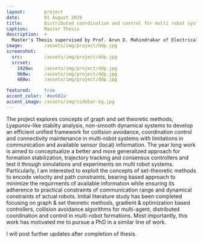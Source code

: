 ```yaml
---
layout:       project
date:         01 August 2019
title:        Distributed coordination and control for multi robot system
caption:      Master Thesis
description:  >
  Master's Thesis supervised by Prof. Arun D. Mahindrakar of Electrical Engineering department at IIT Madras (ongoing)
image:        /assets/img/project/ddp.jpg
screenshot:
  src:        /assets/img/project/ddp.jpg
  srcset:
    1920w:    /assets/img/project/ddp.jpg
    960w:     /assets/img/project/ddp.jpg
    480w:     /assets/img/project/ddp.jpg

featured:     true
accent_color: '#ee682a'
accent_image: /assets/img/sidebar-bg.jpg
---
```


The project explores concepts of graph and set theoretic methods, Lyapunov-like stabilty analysis, non-smooth dynamical systems to develop an efficient unified framework for collision avoidance, coordination control and connectivity maintenance in multi-robot systems with limitations in communication and available sensor (local) information. The year long work is aimed to conceptualize a better and more generalized approach for formation stabilization, trajectory tracking and consensus controllers and test it through simulations and experiments on multi robot systems. Particularly, I am interested to exploit the concepts of set-theoretic methods to encode velocity and path constraints, bearing based approach to minimize the requirments of available information while ensuring its adherence to practical constraints of communication range and dynamical constraints of actual robots. Initial literature study has been completed focusing on graph & set theoretic methods, gradient & optimization based controllers, collision avoidance algorithms for multi-agent, distributed coordination and control in multi-robot formations. Most importantly, this work has motivated me to pursue a PhD in a similar line of work.

I will post further updates after completion of thesis.
